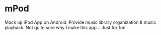 # mPod
Mock up iPod App on Android.
Provide music library organization & music playback.
Not quite sure why I make this app....Just for fun.